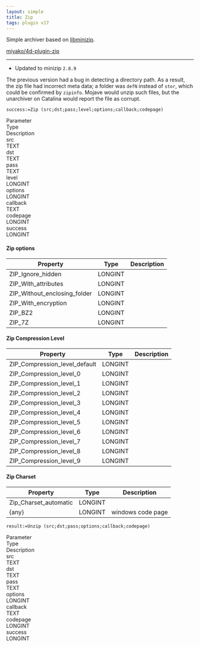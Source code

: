 ```yaml
---
layout: simple
title: Zip
tags: plugin v17
---
```


Simple archiver based on [libminizip](https://github.com/nmoinvaz/minizip).

<!--more-->

[miyako/4d-plugin-zip](https://github.com/miyako/4d-plugin-zip)

---

* Updated to minizip ``2.8.9``

The previous version had a bug in detecting a directory path. As a result, the zip file had incorrect meta data; a folder was ``defN`` instead of ``stor``, which could be confirmed by ``zipinfo``. Mojave would unzip such files, but the unarchiver on Catalina would report the file as corrupt.

```
success:=Zip (src;dst;pass;level;options;callback;codepage)
```

<div class="grid">
  <div class="syntax-th cell cell--2">Parameter</div>
  <div class="syntax-th cell cell--2">Type</div>
  <div class="syntax-th cell cell--8">Description</div>
  <div class="syntax-td cell cell--2">src</div>
  <div class="syntax-td cell cell--2">TEXT</div>
  <div class="syntax-td cell cell--8"></div>  
  <div class="syntax-td cell cell--2">dst</div>
  <div class="syntax-td cell cell--2">TEXT</div>
  <div class="syntax-td cell cell--8"></div>  
  <div class="syntax-td cell cell--2">pass</div>
  <div class="syntax-td cell cell--2">TEXT</div>
  <div class="syntax-td cell cell--8"></div>  
  <div class="syntax-td cell cell--2">level</div>
  <div class="syntax-td cell cell--2">LONGINT</div>
  <div class="syntax-td cell cell--8"></div>  
  <div class="syntax-td cell cell--2">options</div>
  <div class="syntax-td cell cell--2">LONGINT</div>
  <div class="syntax-td cell cell--8"></div>    
  <div class="syntax-td cell cell--2">callback</div>
  <div class="syntax-td cell cell--2">TEXT</div>
  <div class="syntax-td cell cell--8"></div>   
  <div class="syntax-td cell cell--2">codepage</div>
  <div class="syntax-td cell cell--2">LONGINT</div>
  <div class="syntax-td cell cell--8"></div>
  <div class="syntax-td cell cell--2">success</div>
  <div class="syntax-td cell cell--2">LONGINT</div>
  <div class="syntax-td cell cell--8"></div>  
</div>

#### Zip options

Property|Type|Description
------------|------|----
ZIP_Ignore_hidden|LONGINT|
ZIP_With_attributes|LONGINT|
ZIP_Without_enclosing_folder|LONGINT|
ZIP_With_encryption|LONGINT|
ZIP_BZ2|LONGINT|
ZIP_7Z|LONGINT|

#### Zip Compression Level

Property|Type|Description
------------|------|----
ZIP_Compression_level_default|LONGINT|
ZIP_Compression_level_0|LONGINT|
ZIP_Compression_level_1|LONGINT|
ZIP_Compression_level_2|LONGINT|
ZIP_Compression_level_3|LONGINT|
ZIP_Compression_level_4|LONGINT|
ZIP_Compression_level_5|LONGINT|
ZIP_Compression_level_6|LONGINT|
ZIP_Compression_level_7|LONGINT|
ZIP_Compression_level_8|LONGINT|
ZIP_Compression_level_9|LONGINT|

#### Zip Charset

Property|Type|Description
------------|------|----
Zip_Charset_automatic|LONGINT|
{any}|LONGINT|windows code page

```
result:=Unzip (src;dst;pass;options;callback;codepage)
```

<div class="grid">
  <div class="syntax-th cell cell--2">Parameter</div>
  <div class="syntax-th cell cell--2">Type</div>
  <div class="syntax-th cell cell--8">Description</div>
  <div class="syntax-td cell cell--2">src</div>
  <div class="syntax-td cell cell--2">TEXT</div>
  <div class="syntax-td cell cell--8"></div>  
  <div class="syntax-td cell cell--2">dst</div>
  <div class="syntax-td cell cell--2">TEXT</div>
  <div class="syntax-td cell cell--8"></div>  
  <div class="syntax-td cell cell--2">pass</div>
  <div class="syntax-td cell cell--2">TEXT</div>
  <div class="syntax-td cell cell--8"></div>   
  <div class="syntax-td cell cell--2">options</div>
  <div class="syntax-td cell cell--2">LONGINT</div>
  <div class="syntax-td cell cell--8"></div>    
  <div class="syntax-td cell cell--2">callback</div>
  <div class="syntax-td cell cell--2">TEXT</div>
  <div class="syntax-td cell cell--8"></div>   
  <div class="syntax-td cell cell--2">codepage</div>
  <div class="syntax-td cell cell--2">LONGINT</div>
  <div class="syntax-td cell cell--8"></div>
  <div class="syntax-td cell cell--2">success</div>
  <div class="syntax-td cell cell--2">LONGINT</div>
  <div class="syntax-td cell cell--8"></div>  
</div>
